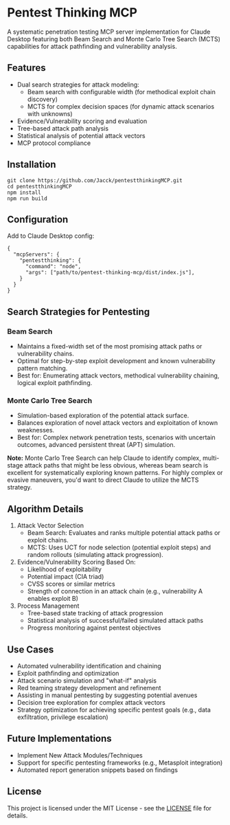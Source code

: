 # Pentest Thinking MCP
A systematic penetration testing MCP server implementation for Claude Desktop featuring both Beam Search and Monte Carlo Tree Search (MCTS) capabilities for attack pathfinding and vulnerability analysis.

## Features
* Dual search strategies for attack modeling:
   * Beam search with configurable width (for methodical exploit chain discovery)
   * MCTS for complex decision spaces (for dynamic attack scenarios with unknowns)
* Evidence/Vulnerability scoring and evaluation
* Tree-based attack path analysis
* Statistical analysis of potential attack vectors
* MCP protocol compliance

## Installation
```
git clone https://github.com/Jacck/pentestthinkingMCP.git
cd pentestthinkingMCP
npm install
npm run build
```

## Configuration
Add to Claude Desktop config:
```
{
  "mcpServers": {
    "pentestthinking": {
      "command": "node",
      "args": ["path/to/pentest-thinking-mcp/dist/index.js"],
    }
  }
}
```

## Search Strategies for Pentesting

### Beam Search
* Maintains a fixed-width set of the most promising attack paths or vulnerability chains.
* Optimal for step-by-step exploit development and known vulnerability pattern matching.
* Best for: Enumerating attack vectors, methodical vulnerability chaining, logical exploit pathfinding.

### Monte Carlo Tree Search
* Simulation-based exploration of the potential attack surface.
* Balances exploration of novel attack vectors and exploitation of known weaknesses.
* Best for: Complex network penetration tests, scenarios with uncertain outcomes, advanced persistent threat (APT) simulation.

**Note:** Monte Carlo Tree Search can help Claude to identify complex, multi-stage attack paths that might be less obvious, whereas beam search is excellent for systematically exploring known patterns. For highly complex or evasive maneuvers, you'd want to direct Claude to utilize the MCTS strategy.

## Algorithm Details
1. Attack Vector Selection
   * Beam Search: Evaluates and ranks multiple potential attack paths or exploit chains.
   * MCTS: Uses UCT for node selection (potential exploit steps) and random rollouts (simulating attack progression).
2. Evidence/Vulnerability Scoring Based On:
   * Likelihood of exploitability
   * Potential impact (CIA triad)
   * CVSS scores or similar metrics
   * Strength of connection in an attack chain (e.g., vulnerability A enables exploit B)
3. Process Management
   * Tree-based state tracking of attack progression
   * Statistical analysis of successful/failed simulated attack paths
   * Progress monitoring against pentest objectives

## Use Cases
* Automated vulnerability identification and chaining
* Exploit pathfinding and optimization
* Attack scenario simulation and "what-if" analysis
* Red teaming strategy development and refinement
* Assisting in manual pentesting by suggesting potential avenues
* Decision tree exploration for complex attack vectors
* Strategy optimization for achieving specific pentest goals (e.g., data exfiltration, privilege escalation)

## Future Implementations
* Implement New Attack Modules/Techniques
* Support for specific pentesting frameworks (e.g., Metasploit integration)
* Automated report generation snippets based on findings

## License
This project is licensed under the MIT License - see the [LICENSE](LICENSE) file for details.
